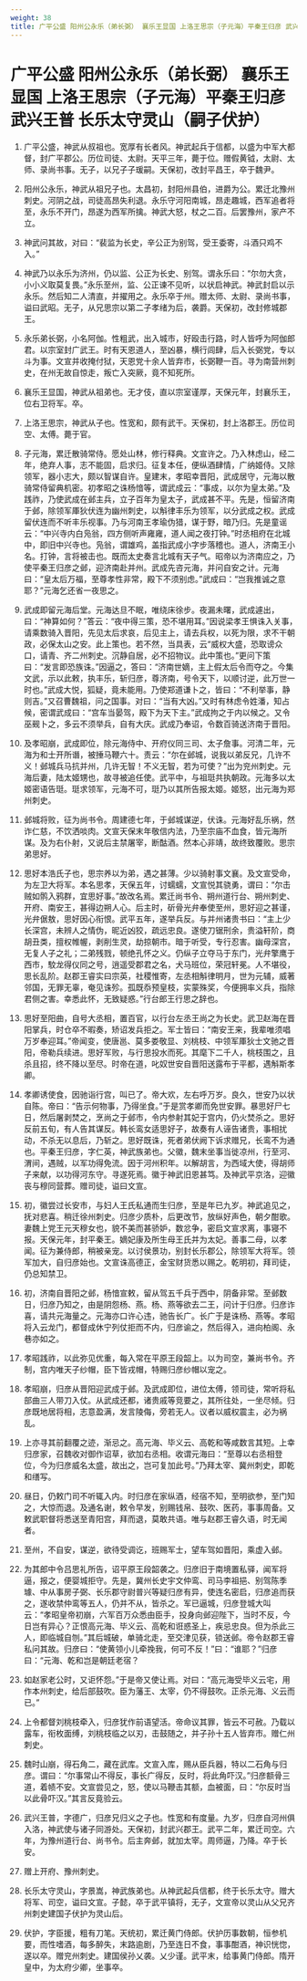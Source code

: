 ```yaml
---
weight: 38
title: 广平公盛 阳州公永乐（弟长弼） 襄乐王显国 上洛王思宗（子元海）平秦王归彦 武兴王普 长乐太守灵山（嗣子伏护）
---
```


# 广平公盛 阳州公永乐（弟长弼） 襄乐王显国 上洛王思宗（子元海）平秦王归彦 武兴王普 长乐太守灵山（嗣子伏护）

1. <span id="广平公盛_阳州公永乐（弟长弼）_襄乐王显国_上洛王思宗（子元海）平秦王归彦_武兴王普_长乐太守灵山（嗣子伏护）-1"></span>
广平公盛，神武从叔祖也。宽厚有长者风。神武起兵于信都，以盛为中军大都督，封广平郡公。历位司徒、太尉。天平三年，薨于位。赠假黄钺，太尉、太师、录尚书事。无子，以兄子子瑗嗣。天保初，改封平昌王，卒于魏尹。

2. <span id="广平公盛_阳州公永乐（弟长弼）_襄乐王显国_上洛王思宗（子元海）平秦王归彦_武兴王普_长乐太守灵山（嗣子伏护）-2"></span>
阳州公永乐，神武从祖兄子也。太昌初，封阳州县伯，进爵为公。累迁北豫州刺史。河阴之战，司徒高昂失利退。永乐守河阳南城，昂走趣城，西军追者将至，永乐不开门，昂遂为西军所擒。神武大怒，杖之二百。后罢豫州，家产不立。

3. <span id="广平公盛_阳州公永乐（弟长弼）_襄乐王显国_上洛王思宗（子元海）平秦王归彦_武兴王普_长乐太守灵山（嗣子伏护）-3"></span>
神武问其故，对曰：“裴监为长史，辛公正为别驾，受王委寄，斗酒只鸡不入。”

4. <span id="广平公盛_阳州公永乐（弟长弼）_襄乐王显国_上洛王思宗（子元海）平秦王归彦_武兴王普_长乐太守灵山（嗣子伏护）-4"></span>
神武乃以永乐为济州，仍以监、公正为长史、别驾。谓永乐曰：“尔勿大贪，小小义取莫复畏。”永乐至州，监、公正谏不见听，以状启神武。神武封启以示永乐。然后知二人清直，并擢用之。永乐卒于州。赠太师、太尉、录尚书事，谥曰武昭。无子，从兄思宗以第二子孝绪为后，袭爵。天保初，改封修城郡王。

5. <span id="广平公盛_阳州公永乐（弟长弼）_襄乐王显国_上洛王思宗（子元海）平秦王归彦_武兴王普_长乐太守灵山（嗣子伏护）-5"></span>
永乐弟长弼，小名阿伽。性粗武，出入城市，好殴击行路，时人皆呼为阿伽郎君。以宗室封广武王。时有天恩道人，至凶暴，横行闾肆，后入长弼党，专以斗为事。文宣并收掩付狱，天恩党十余人皆弃市，长弼鞭一百。寻为南营州刺史，在州无故自惊走，叛亡入突厥，竟不知死所。

6. <span id="广平公盛_阳州公永乐（弟长弼）_襄乐王显国_上洛王思宗（子元海）平秦王归彦_武兴王普_长乐太守灵山（嗣子伏护）-6"></span>
襄乐王显国，神武从祖弟也。无才伎，直以宗室谨厚，天保元年，封襄乐王，位右卫将军。卒。

7. <span id="广平公盛_阳州公永乐（弟长弼）_襄乐王显国_上洛王思宗（子元海）平秦王归彦_武兴王普_长乐太守灵山（嗣子伏护）-7"></span>
上洛王思宗，神武从子也。性宽和，颇有武干。天保初，封上洛郡王。历位司空、太傅。薨于官。

8. <span id="广平公盛_阳州公永乐（弟长弼）_襄乐王显国_上洛王思宗（子元海）平秦王归彦_武兴王普_长乐太守灵山（嗣子伏护）-8"></span>
子元海，累迁散骑常侍。愿处山林，修行释典。文宣许之。乃入林虑山，经二年，绝弃人事，志不能固，启求归。征复本任，便纵酒肆情，广纳姬侍。又除领军，器小志大，颇以智谋自许。皇建末，孝昭幸晋阳，武成居守，元海以散骑常侍留典机密。初孝昭之诛杨愔等，谓武成云：“事成，以尔为皇太弟。”及践祚，乃使武成在邺主兵，立子百年为皇太子，武成甚不平。先是，恒留济南于邺，除领军厙狄伏连为幽州刺史，以斛律丰乐为领军，以分武成之权。武成留伏连而不听丰乐视事。乃与河南王孝瑜伪猎，谋于野，暗乃归。先是童谣云：“中兴寺内白凫翁，四方侧听声雍雍，道人闻之夜打钟。”时丞相府在北城中，即旧中兴寺也。凫翁，谓雄鸡，盖指武成小字步落稽也。道人，济南王小名。打钟，言将被击也。既而太史奏言北城有天子气。昭帝以为济南应之，乃使平秦王归彦之邺，迎济南赴并州。武成先咨元海，并问自安之计。元海曰：“皇太后万福，至尊孝性非常，殿下不须别虑。”武成曰：“岂我推诚之意耶？”元海乞还省一夜思之。

9. <span id="广平公盛_阳州公永乐（弟长弼）_襄乐王显国_上洛王思宗（子元海）平秦王归彦_武兴王普_长乐太守灵山（嗣子伏护）-9"></span>
武成即留元海后堂。元海达旦不眠，唯绕床徐步。夜漏未曙，武成遽出，曰：“神算如何？”答云：“夜中得三策，恐不堪用耳。”因说梁孝王惧诛入关事，请乘数骑入晋阳，先见太后求哀，后见主上，请去兵权，以死为限，求不干朝政，必保太山之安。此上策也。若不然，当具表，云“威权大盛，恐取谤众口，请青、齐二州刺史。沉静自居，必不招物议。此中策也。”更问下策曰：“发言即恐族诛。”因逼之，答曰：“济南世嫡，主上假太后令而夺之。今集文武，示以此敕，执丰乐，斩归彦，尊济南，号令天下，以顺讨逆，此万世一时也。”武成大悦，狐疑，竟未能用。乃使郑道谦卜之，皆曰：“不利举事，静则吉。”又召曹魏祖，问之国事。对曰：“当有大凶。”又时有林虑令姓潘，知占候，密谓武成曰：“宫车当晏驾，殿下为天下主。”武成拘之于内以候之。又令巫觋卜之，多云不须举兵，自有大庆。武成乃奉诏，令数百骑送济南于晋阳。

10. <span id="广平公盛_阳州公永乐（弟长弼）_襄乐王显国_上洛王思宗（子元海）平秦王归彦_武兴王普_长乐太守灵山（嗣子伏护）-10"></span>
及孝昭崩，武成即位，除元海侍中、开府仪同三司、太子詹事。河清二年，元海为和士开所谮，被捶马鞭六十。责云：“尔在邺城，说我以弟反兄，几许不义！邺城兵马抗并州，几许无智！不义无智，若为可使？”出为兖州刺史。元海后妻，陆太姬甥也，故寻被追任使。武平中，与祖珽共执朝政。元海多以太姬密语告珽。珽求领军，元海不可，珽乃以其所告报太姬。姬怒，出元海为郑州刺史。

11. <span id="广平公盛_阳州公永乐（弟长弼）_襄乐王显国_上洛王思宗（子元海）平秦王归彦_武兴王普_长乐太守灵山（嗣子伏护）-11"></span>
邺城将败，征为尚书令。周建德七年，于邺城谋逆，伏诛。元海好乱乐祸，然诈仁慈，不饮洒啖肉。文宣天保末年敬信内法，乃至宗庙不血食，皆元海所谋。及为右仆射，又说后主禁屠宰，断酤酒。然本心非靖，故终致覆败。思宗弟思好。

12. <span id="广平公盛_阳州公永乐（弟长弼）_襄乐王显国_上洛王思宗（子元海）平秦王归彦_武兴王普_长乐太守灵山（嗣子伏护）-12"></span>
思好本浩氏子也，思宗养以为弟，遇之甚薄。少以骑射事文襄。及文宣受命，为左卫大将军。本名思孝，天保五年，讨蠕蠕，文宣悦其骁勇，谓曰：“尔击贼如鹘入鸦群，宜思好事。”故改名焉。累迁尚书令、朔州道行台、朔州刺史、开府、南安王，甚得边朔人心。后主时，斫骨光弁奉使至州，思好迎之甚谨，光弁倨敖，思好因心衔恨。武平五年，遂举兵反。与并州诸贵书曰：“主上少长深宫，未辨人之情伪，昵近凶狡，疏远忠良。遂使刀锯刑余，贵溢轩阶，商胡丑类，擅权帷幄，剥削生灵，劫掠朝市。暗于听受，专行忍害。幽母深宫，无复人子之礼；二弟残戮，顿绝孔怀之义。仍纵子立夺马于东门，光弁擎鹰于西市，駮龙得仪同之号，逍遥受郡君之名，犬马班位，荣冠轩冕。人不堪役，思长乱阶。赵郡王睿实曰宗英，社稷惟寄，左丞相斛律明月，世为元辅，威著邻国，无罪无辜，奄见诛殄。孤既忝预皇枝，实蒙殊奖，今便拥率义兵，指除君侧之害。幸悉此怀，无致疑惑。”行台郎王行思之辞也。

13. <span id="广平公盛_阳州公永乐（弟长弼）_襄乐王显国_上洛王思宗（子元海）平秦王归彦_武兴王普_长乐太守灵山（嗣子伏护）-13"></span>
思好至阳曲，自号大丞相，置百官，以行台左丞王尚之为长史。武卫赵海在晋阳掌兵，时仓卒不暇奏，矫诏发兵拒之。军士皆曰：“南安王来，我辈唯须唱万岁奉迎耳。”帝闻变，使唐邕、莫多娄敬显、刘桃枝、中领军厙狄士文驰之晋阳，帝勒兵续进。思好军败，与行思投水而死。其麾下二千人，桃枝围之，且杀且招，终不降以至尽。时帝在道，叱奴世安自晋阳送露布于平都，遇斛斯孝卿。

14. <span id="广平公盛_阳州公永乐（弟长弼）_襄乐王显国_上洛王思宗（子元海）平秦王归彦_武兴王普_长乐太守灵山（嗣子伏护）-14"></span>
孝卿诱使食，因驰诣行宫，叫已了。帝大欢，左右呼万岁。良久，世安乃以状自陈。帝曰：“告示何物事，乃得坐食。”于是赏孝卿而免世安罪。暴思好尸七日，然后屠剥焚之，烹尚之于邺市，令内参射其妃于宫内，仍火焚杀之。思好反前五旬，有人告其谋反。韩长鸾女适思好子，故奏有人诬告诸贵，事相扰动，不杀无以息后，乃斩之。思好既诛，死者弟伏阙下诉求赠兄，长鸾不为通也。平秦王归彦，字仁英，神武族弟也。父徽，魏末坐事当徙凉州，行至河、渭间，遇贼，以军功得免流。因于河州积年。以解胡言，为西域大使，得胡师子来献，以功得河东守。寻遂死焉。徽于神武旧恩甚笃。及神武平京洛，迎徽丧与穆同营葬。赠司徒，谥曰文宣。

15. <span id="广平公盛_阳州公永乐（弟长弼）_襄乐王显国_上洛王思宗（子元海）平秦王归彦_武兴王普_长乐太守灵山（嗣子伏护）-15"></span>
初，徽尝过长安市，与妇人王氏私通而生归彦，至是年已九岁。神武追见之，抚对悲喜。稍迁徐州刺史。归彦少质朴，后更改节，放纵好声色，朝夕酣歌。妻魏上党王元天穆女也，貌不美而甚骄妒，数忿争，密启文宣求离，事寝不报。天保元年，封平秦王。嫡妃康及所生母王氏并为太妃。善事二母，以孝闻。征为兼侍郎，稍被亲宠。以讨侯景功，别封长乐郡公，除领军大将军。领军加大，自归彦始也。文宣诛高德正，金宝财货悉以赐之。乾明初，拜司徒，仍总知禁卫。

16. <span id="广平公盛_阳州公永乐（弟长弼）_襄乐王显国_上洛王思宗（子元海）平秦王归彦_武兴王普_长乐太守灵山（嗣子伏护）-16"></span>
初，济南自晋阳之邺，杨愔宣敕，留从驾五千兵于西中，阴备非常。至邺数日，归彦乃知之，由是阴怨杨、燕。杨、燕等欲去二王，问计于归彦。归彦诈喜，请共元海量之。元海亦口许心违，驰告长广。长广于是诛杨、燕等。孝昭将入云龙门，都督成休宁列仗拒而不内，归彦谕之，然后得入，进向柏阁、永巷亦如之。

17. <span id="广平公盛_阳州公永乐（弟长弼）_襄乐王显国_上洛王思宗（子元海）平秦王归彦_武兴王普_长乐太守灵山（嗣子伏护）-17"></span>
孝昭践祚，以此弥见优重，每入常在平原王段韶上。以为司空，兼尚书令。齐制，宫内唯天子纱帽，臣下皆戎帽，特赐归彦纱帽以宠之。

18. <span id="广平公盛_阳州公永乐（弟长弼）_襄乐王显国_上洛王思宗（子元海）平秦王归彦_武兴王普_长乐太守灵山（嗣子伏护）-18"></span>
孝昭崩，归彦从晋阳迎武成于邺。及武成即位，进位太傅，领司徒，常听将私部曲三人带刀入仗。从武成还都，诸贵戚等竞要之，其所往处，一坐尽倾。归彦既地居将相，志意盈满，发言陵侮，旁若无人。议者以威权震主，必为祸乱。

19. <span id="广平公盛_阳州公永乐（弟长弼）_襄乐王显国_上洛王思宗（子元海）平秦王归彦_武兴王普_长乐太守灵山（嗣子伏护）-19"></span>
上亦寻其前翻覆之迹，渐忌之。高元海、毕义云、高乾和等咸数言其短。上幸归彦家，召魏收对御作诏草，欲加右丞相。收谓元海曰：“至尊以右丞相登位，今为归彦威名太盛，故出之，岂可复加此号。”乃拜太宰、冀州刺史，即乾和缮写。

20. <span id="广平公盛_阳州公永乐（弟长弼）_襄乐王显国_上洛王思宗（子元海）平秦王归彦_武兴王普_长乐太守灵山（嗣子伏护）-20"></span>
昼日，仍敕门司不听辄入内。时归彦在家纵酒，经宿不知，至明欲参，至门知之，大惊而退。及通名谢，敕令早发，别赐钱帛、鼓吹、医药，事事周备。又敕武职督将悉送至青阳宫，拜而退，莫敢共语。唯与赵郡王睿久语，时无闻者。

21. <span id="广平公盛_阳州公永乐（弟长弼）_襄乐王显国_上洛王思宗（子元海）平秦王归彦_武兴王普_长乐太守灵山（嗣子伏护）-21"></span>
至州，不自安，谋逆，欲待受调讫，班赐军士，望车驾如晋阳，乘虚入邺。

22. <span id="广平公盛_阳州公永乐（弟长弼）_襄乐王显国_上洛王思宗（子元海）平秦王归彦_武兴王普_长乐太守灵山（嗣子伏护）-22"></span>
为其郎中令吕思礼所告，诏平原王段韶袭之。归彦旧于南境置私驿，闻军将逼，报之，便婴城拒守。先是，冀州长史宇文仲鸾、司马李祖挹、别驾陈季璩、中从事房子弼、长乐郡守尉普兴等疑归彦有异，使连名密启，归彦追而获之，遂收禁仲鸾等五人，仍并不从，皆杀之。军已逼城，归彦登城大叫云：“孝昭皇帝初崩，六军百万众悉由臣手，投身向邺迎陛下，当时不反，今日岂有异心？正恨高元海、毕义云、高乾和诳惑圣上，疾忌忠良。但为杀此三人，即临城自刎。”其后城破，单骑北走，至交津见获，锁送邺。帝令赵郡王睿私问其故。归彦曰：“使黄领小儿牵挽我，何可不反！”曰：“谁耶？”归彦曰：“元海、乾和岂是朝廷老宿？

23. <span id="广平公盛_阳州公永乐（弟长弼）_襄乐王显国_上洛王思宗（子元海）平秦王归彦_武兴王普_长乐太守灵山（嗣子伏护）-23"></span>
如赵家老公时，又讵怀怨。”于是帝又使让焉。对曰：“高元海受毕义云宅，用作本州刺史，给后部鼓吹。臣为藩王、太宰，仍不得鼓吹。正杀元海、义云而已。”

24. <span id="广平公盛_阳州公永乐（弟长弼）_襄乐王显国_上洛王思宗（子元海）平秦王归彦_武兴王普_长乐太守灵山（嗣子伏护）-24"></span>
上令都督刘桃枝牵入，归彦犹作前语望活。帝命议其罪，皆云不可赦。乃载以露车，衔枚面缚，刘桃枝临之以刃，击鼓随之，并子孙十五人皆弃市。赠仁州刺史。

25. <span id="广平公盛_阳州公永乐（弟长弼）_襄乐王显国_上洛王思宗（子元海）平秦王归彦_武兴王普_长乐太守灵山（嗣子伏护）-25"></span>
魏时山崩，得石角二，藏在武库。文宣入库，赐从臣兵器，特以二石角与归彦。谓曰：“尔事常山不得反，事长广得反，反时，将此角吓汉。”归彦额骨三道，着帻不安。文宣尝见之，怒，使以马鞭击其额，血被面，曰：“尔反时当以此骨吓汉。”其言反竟验云。

26. <span id="广平公盛_阳州公永乐（弟长弼）_襄乐王显国_上洛王思宗（子元海）平秦王归彦_武兴王普_长乐太守灵山（嗣子伏护）-26"></span>
武兴王普，字德广，归彦兄归义之子也。性宽和有度量。九岁，归彦自河州俱入洛，神武使与诸子同游处。天保初，封武兴郡王。武平二年，累迁司空。六年，为豫州道行台、尚书令。后主奔邺，就加太宰。周师逼，乃降。卒于长安。

27. <span id="广平公盛_阳州公永乐（弟长弼）_襄乐王显国_上洛王思宗（子元海）平秦王归彦_武兴王普_长乐太守灵山（嗣子伏护）-27"></span>
赠上开府、豫州刺史。

28. <span id="广平公盛_阳州公永乐（弟长弼）_襄乐王显国_上洛王思宗（子元海）平秦王归彦_武兴王普_长乐太守灵山（嗣子伏护）-28"></span>
长乐太守灵山，字景嵩，神武族弟也。从神武起兵信都，终于长乐太守。赠大将军、司空，谥曰文宣。子懿，卒于武平镇将，无子，文宣帝以灵山从父兄齐州刺史建国子伏护为灵山后。

29. <span id="广平公盛_阳州公永乐（弟长弼）_襄乐王显国_上洛王思宗（子元海）平秦王归彦_武兴王普_长乐太守灵山（嗣子伏护）-29"></span>
伏护，字臣援，粗有刀笔。天统初，累迁黄门侍郎。伏护历事数朝，恒参机要，而性嗜酒，每多醉失，末路逾剧，乃至连日不食，事事酣酒，神识恍惚，遂以卒。赠兖州刺史。建国侯孙乂袭。乂少谨。武平末，给事黄门侍郎。隋开皇中，为太府少卿，坐事卒。
